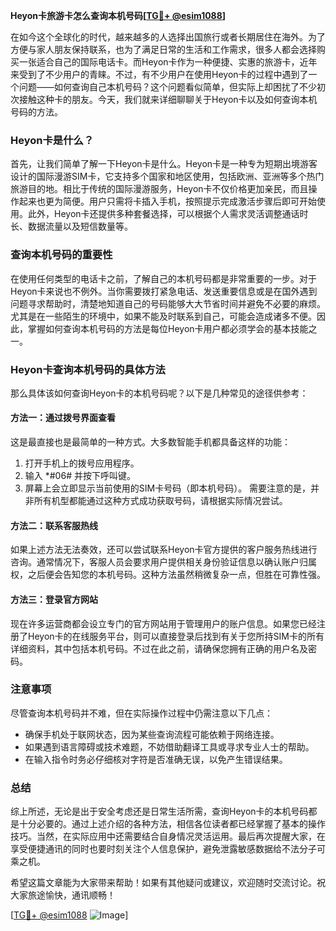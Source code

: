 **Heyon卡旅游卡怎么查询本机号码[[TG💪+ @esim1088](https://t.me/s/esim1088)]**

在如今这个全球化的时代，越来越多的人选择出国旅行或者长期居住在海外。为了方便与家人朋友保持联系，也为了满足日常的生活和工作需求，很多人都会选择购买一张适合自己的国际电话卡。而Heyon卡作为一种便捷、实惠的旅游卡，近年来受到了不少用户的青睐。不过，有不少用户在使用Heyon卡的过程中遇到了一个问题——如何查询自己本机号码？这个问题看似简单，但实际上却困扰了不少初次接触这种卡的朋友。今天，我们就来详细聊聊关于Heyon卡以及如何查询本机号码的方法。

### Heyon卡是什么？

首先，让我们简单了解一下Heyon卡是什么。Heyon卡是一种专为短期出境游客设计的国际漫游SIM卡，它支持多个国家和地区使用，包括欧洲、亚洲等多个热门旅游目的地。相比于传统的国际漫游服务，Heyon卡不仅价格更加亲民，而且操作起来也更为简便。用户只需将卡插入手机，按照提示完成激活步骤后即可开始使用。此外，Heyon卡还提供多种套餐选择，可以根据个人需求灵活调整通话时长、数据流量以及短信数量等。

### 查询本机号码的重要性

在使用任何类型的电话卡之前，了解自己的本机号码都是非常重要的一步。对于Heyon卡来说也不例外。当你需要拨打紧急电话、发送重要信息或是在国外遇到问题寻求帮助时，清楚地知道自己的号码能够大大节省时间并避免不必要的麻烦。尤其是在一些陌生的环境中，如果不能及时联系到自己，可能会造成诸多不便。因此，掌握如何查询本机号码的方法是每位Heyon卡用户都必须学会的基本技能之一。

### Heyon卡查询本机号码的具体方法

那么具体该如何查询Heyon卡的本机号码呢？以下是几种常见的途径供参考：

#### 方法一：通过拨号界面查看
这是最直接也是最简单的一种方式。大多数智能手机都具备这样的功能：
1. 打开手机上的拨号应用程序。
2. 输入 *#06# 并按下呼叫键。
3. 屏幕上会立即显示当前使用的SIM卡号码（即本机号码）。
需要注意的是，并非所有机型都能通过这种方式成功获取号码，请根据实际情况尝试。

#### 方法二：联系客服热线
如果上述方法无法奏效，还可以尝试联系Heyon卡官方提供的客户服务热线进行咨询。通常情况下，客服人员会要求用户提供相关身份验证信息以确认账户归属权，之后便会告知您的本机号码。这种方法虽然稍微复杂一点，但胜在可靠性强。

#### 方法三：登录官方网站
现在许多运营商都会设立专门的官方网站用于管理用户的账户信息。如果您已经注册了Heyon卡的在线服务平台，则可以直接登录后找到有关于您所持SIM卡的所有详细资料，其中包括本机号码。不过在此之前，请确保您拥有正确的用户名及密码。

### 注意事项

尽管查询本机号码并不难，但在实际操作过程中仍需注意以下几点：
- 确保手机处于联网状态，因为某些查询流程可能依赖于网络连接。
- 如果遇到语言障碍或技术难题，不妨借助翻译工具或寻求专业人士的帮助。
- 在输入指令时务必仔细核对字符是否准确无误，以免产生错误结果。

### 总结

综上所述，无论是出于安全考虑还是日常生活所需，查询Heyon卡的本机号码都是十分必要的。通过上述介绍的各种方法，相信各位读者都已经掌握了基本的操作技巧。当然，在实际应用中还需要结合自身情况灵活运用。最后再次提醒大家，在享受便捷通讯的同时也要时刻关注个人信息保护，避免泄露敏感数据给不法分子可乘之机。

希望这篇文章能为大家带来帮助！如果有其他疑问或建议，欢迎随时交流讨论。祝大家旅途愉快，通讯顺畅！

[[TG💪+ @esim1088](https://t.me/s/esim1088) ![Image](https://i.postimg.cc/4NQfJmqS/Snipaste-2025-05-13-00-14-12.png)]